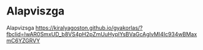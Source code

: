 # Alapviszga
Alapvizsga
https://kiralyagoston.github.io/gyakorlas/?fbclid=IwAR0SmxUD_b8VS4pH2pZmUuHyplYsBVaGcAglvMI4Ic934wBMaxmC6YZGRVY
